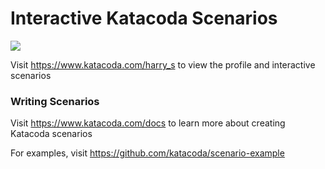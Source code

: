 # Interactive Katacoda Scenarios

[![](http://shields.katacoda.com/katacoda/harry_s/count.svg)](https://www.katacoda.com/harry_s "Get your profile on Katacoda.com")

Visit https://www.katacoda.com/harry_s to view the profile and interactive scenarios

### Writing Scenarios
Visit https://www.katacoda.com/docs to learn more about creating Katacoda scenarios

For examples, visit https://github.com/katacoda/scenario-example
